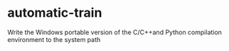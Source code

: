 # automatic-train
Write the Windows portable version of the C/C++and Python compilation environment to the system path
